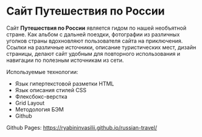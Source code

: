 # Сайт Путешествия по России

Сайт **Путешествия по России** является гидом по нашей необъятной стране. 
Как альбом с дальней поездки, фотографии из различных уголков страны вдохновляют пользователя сайта на приключения.
Ссылки на различные источники, описание туристических мест, дизайн страницы, делают сайт удобным для повторного использования и навигации по полезным источникам из сети.

Используемые технологии:

- Язык гипертекстовой разметки HTML
- Язык описания стилей CSS
- Флексбокс-верстка
- Grid Layout
- Методология БЭМ
- Github

Github Pages: https://ryabininvasilii.github.io/russian-travel/